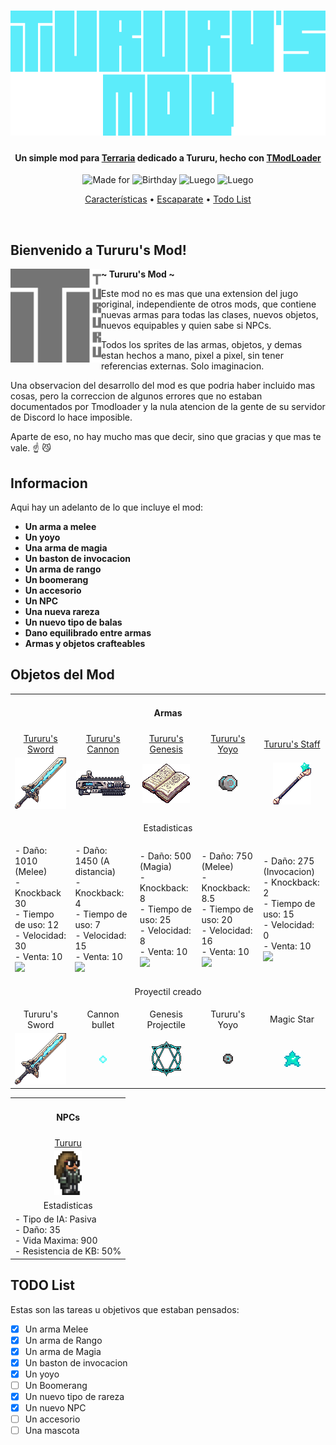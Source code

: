 <!-- Tururu's Mod Banner -->
<h1 align="center">
    <a href="--------">
      <img alt="Tururu's Mod Logo" src="logoLetters.png" alt="TururusMod" height="200">
    </a>
</h1>

<!-- Project Description -->
<h4 align="center">Un simple mod para <a href="https://terraria.org/">Terraria</a> dedicado a Tururu, hecho con <a href="https://store.steampowered.com/app/1281930/tModLoader/">TModLoader</a></h4>

<!-- Poner aqui el video -->

<!-- Badges -->
<p align="center">
  <img src="https://img.shields.io/badge/Hecho para-Tururu-blue" alt="Made for">
  <img src="https://img.shields.io/badge/Happy-Bday-blue" alt="Birthday">
  <img src="https://img.shields.io/badge/Pa que-luego digan-blue" alt="Luego">
  <img src="https://img.shields.io/badge/Disponible en-Steam-blue" alt="Luego">
</p>

<!-- Quick links -->
<p align="center">
  <a href="#features">Características</a> •
  <a href="#showcase">Escaparate</a> •
  <a href="#todo-list">Todo List</a>
</p>


<!-- Other Badges -->
<!-- <h1>
  <a href="#--------">
    <img alt="" align="right" src="https://img.shields.io/github/stars/dpv927/TururusMod?color=0C0E0F&labelColor=0C0E0F&style=for-the-badge"/>
  </a>
  <a href="#--------">
    <img alt="" align="left" src="https://badges.pufler.dev/visits/dpv927/TururusMod?style=flat-square&label=&color=0C0E0F&logo=github&logoColor=white&labelColor=0C0E0F"/>
  </a>
</h1> -->
<br>

## Bienvenido a Tururu's Mod!

<!-- Modificar este link! -->
<a href="google.com"><img alt="TururusModLogo2" src="Logo2.png" height="150" align="left"></a>
<b>~ Tururu's Mod ~</b>

Este mod no es mas que una extension del jugo original, independiente de otros mods, que contiene nuevas armas para todas las clases, nuevos objetos, nuevos equipables y quien sabe si NPCs. 

Todos los sprites de las armas, objetos, y demas estan hechos a mano, pixel a pixel, sin tener referencias externas. Solo imaginacion.

Una observacion del desarrollo del mod es que podria haber incluido mas cosas, pero la correccion de algunos errores que no estaban documentados 
por Tmodloader y la nula atencion de la gente de su servidor de Discord lo hace imposible.

Aparte de eso, no hay mucho mas que decir, sino que gracias  y que mas te vale. :point_up: :smirk_cat:

## Informacion

Aqui hay un adelanto de lo que incluye el mod:

- **Un arma a melee**
- **Un yoyo**
- **Una arma de magia**
- **Un baston de invocacion**
- **Un arma de rango**
- **Un boomerang**
- **Un accesorio**
- **Un NPC**
- **Una nueva rareza**
- **Un nuevo tipo de balas**
- **Dano equilibrado entre armas**
- **Armas y objetos crafteables**

## Objetos del Mod

<table>
	<tbody>
		<tr>
			<td  align="center" colspan="5"><h4 align="center">Armas</h4></td>
		</tr>
		<tr>
            <!-- Names and Links row -->
			<td align="center"><a href="Items/Weapons/Melee/TururusSword.png">Tururu's Sword</a></td>
			<td align="center"><a href="Items/Weapons/Ranged/TururusCannon.cs">Tururu's Cannon</a></td>
			<td align="center"><a href="Items/Weapons/Magic/TururusGenesis.cs">Tururu's Genesis</a></td>
			<td align="center"><a href="Items/Weapons/Magic/TururusGenesis.cs">Tururu's Yoyo</a></td>
			<td align="center"><a href="Items/Weapons//Summon/TururusStaff.cs">Tururu's Staff</a></td>
		</tr>
		<tr>
            <!-- Images row -->
			<td align="center"><img src='Items/Weapons/Melee/TururusSword.png'></td>
			<td align="center"><img src="Items/Weapons/Ranged/TururusCannon.png"></td>
			<td align="center"><img src="Items/Weapons/Magic/TururusGenesis.png"></td>
			<td align="center"><img src="Items/Weapons/Melee/TururusYoyo.png"></td>
			<td align="center"><img src="Items/Weapons/Summon/TururusStaff.png"></td>
		</tr>
		<tr>
            <td  align="center" colspan="5"><p align="center">Estadisticas</p></td>
		</tr>
		<tr>
            <!-- Stats row -->
            <td> <!-- Tururus Sword  -->
                - Daño: 1010 (Melee)<br>
                - Knockback 30 <br>
                - Tiempo de uso: 12 <br>
                - Velocidad: 30 <br>
                - Venta: 10 <img src="https://static.wikia.nocookie.net/terraria_gamepedia/images/b/b0/Gold_Coin.gif/revision/latest?cb=20150713204755&format=original">
            </td>
			<td> <!-- Tururus Cannon  -->
                - Daño: 1450 (A distancia)<br>
                - Knockback: 4 <br>
                - Tiempo de uso: 7 <br>
                - Velocidad: 15 <br>
                - Venta: 10 <img src="https://static.wikia.nocookie.net/terraria_gamepedia/images/b/b0/Gold_Coin.gif/revision/latest?cb=20150713204755&format=original">
            </td>
			<td> <!-- Tururus Genesis  -->
                - Daño: 500 (Magia)<br>
                - Knockback: 8 <br>
                - Tiempo de uso: 25 <br>
                - Velocidad: 8 <br>
                - Venta: 10 <img src="https://static.wikia.nocookie.net/terraria_gamepedia/images/b/b0/Gold_Coin.gif/revision/latest?cb=20150713204755&format=original">
            </td>
			<td> <!-- Tururus Yoyo  -->
                - Daño: 750 (Melee)<br>
                - Knockback: 8.5 <br>
                - Tiempo de uso: 20 <br>
                - Velocidad: 16 <br>
                - Venta: 10 <img src="https://static.wikia.nocookie.net/terraria_gamepedia/images/b/b0/Gold_Coin.gif/revision/latest?cb=20150713204755&format=original">
            </td>
			<td> <!-- Tururus Staff  -->
                - Daño: 275 (Invocacion)<br>
                - Knockback: 2 <br>
                - Tiempo de uso: 15 <br>
                - Velocidad: 0 <br>
                - Venta: 10 <img src="https://static.wikia.nocookie.net/terraria_gamepedia/images/b/b0/Gold_Coin.gif/revision/latest?cb=20150713204755&format=original">
            </td>
		</tr>
		<tr>
			<td  align="center" colspan="5"><p align="center">Proyectil creado</p></td>
		</tr>
        <tr>
            <!-- Projectiles row -->
			<td align="center">Tururu's Sword</td>
			<td align="center">Cannon bullet</td>
			<td align="center">Genesis Projectile</td>
			<td align="center">Tururu's Yoyo</td>
			<td align="center">Magic Star</td>
		</tr>
		<tr>
            <!-- Images row -->
			<td align="center"><img src='Projectiles/Melee/TururusSwordProjectile.png'></td>
			<td align="center"><img src='Projectiles/Ranged/TururusCannonProjectile.png'></td>
			<td align="center"><img src='Projectiles/Magic/TururusGenesisProjectile.png'></td>
			<td align="center"><img src='Projectiles/Melee/TururusYoyoProjectile.png'></td>
			<td align="center"><img src='Example/MagicStar_example.png'></td>
		</tr>
	</tbody>
</table>


<table>
	<tbody>
		<tr>
			<td  align="center"><h4>NPCs</h4></td>
		</tr>
		<tr>
			<td  align="center"><a href="NPCs/Tururu.cs">Tururu</a></td>
		</tr>
		<tr>
			<td  align="center"><img src="Example/Tururu_example.png" height="70px"></td>
		</tr>
		<tr>
			<td align="center">Estadisticas</td>
		</tr>
		<tr>
			<td>
                - Tipo de IA: Pasiva<br>
                - Daño: 35<br>
                - Vida Maxima: 900<br>
                - Resistencia de KB: 50%<br>
            </td>
		</tr>
	</tbody>
</table>

## TODO List

Estas son las tareas u objetivos que estaban pensados:

- [X] Un arma Melee
- [X] Un arma de Rango 
- [X] Un arma de Magia
- [X] Un baston de invocacion
- [X] Un yoyo
- [ ] Un Boomerang
- [X] Un nuevo tipo de rareza
- [X] Un nuevo NPC
- [ ] Un accesorio
- [ ] Una mascota
